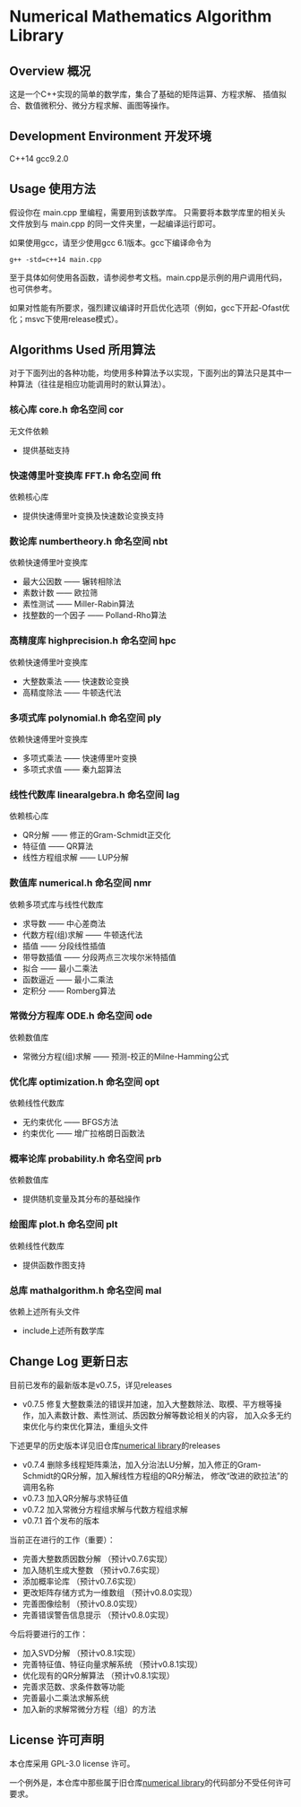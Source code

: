 # Numerical Mathematics Algorithm Library
## Overview 概况
这是一个C++实现的简单的数学库，集合了基础的矩阵运算、方程求解、 插值拟合、数值微积分、微分方程求解、画图等操作。
## Development Environment 开发环境
C++14 gcc9.2.0
## Usage 使用方法
假设你在 main.cpp 里编程，需要用到该数学库。
只需要将本数学库里的相关头文件放到与 main.cpp 的同一文件夹里，一起编译运行即可。

如果使用gcc，请至少使用gcc 6.1版本。gcc下编译命令为
```
g++ -std=c++14 main.cpp
```
至于具体如何使用各函数，请参阅参考文档。main.cpp是示例的用户调用代码，也可供参考。

如果对性能有所要求，强烈建议编译时开启优化选项（例如，gcc下开起-Ofast优化；msvc下使用release模式）。
## Algorithms Used 所用算法
对于下面列出的各种功能，均使用多种算法予以实现，下面列出的算法只是其中一种算法（往往是相应功能调用时的默认算法）。

### 核心库 core.h 命名空间 cor
无文件依赖
* 提供基础支持

### 快速傅里叶变换库 FFT.h 命名空间 fft
依赖核心库
* 提供快速傅里叶变换及快速数论变换支持

### 数论库 numbertheory.h 命名空间 nbt
依赖快速傅里叶变换库
* 最大公因数 —— 辗转相除法
* 素数计数 —— 欧拉筛
* 素性测试 —— Miller-Rabin算法
* 找整数的一个因子 —— Polland-Rho算法

### 高精度库 highprecision.h 命名空间 hpc
依赖快速傅里叶变换库
* 大整数乘法 —— 快速数论变换
* 高精度除法 —— 牛顿迭代法

### 多项式库 polynomial.h 命名空间 ply
依赖快速傅里叶变换库
* 多项式乘法 —— 快速傅里叶变换
* 多项式求值 —— 秦九韶算法

### 线性代数库 linearalgebra.h 命名空间 lag
依赖核心库
* QR分解 —— 修正的Gram-Schmidt正交化
* 特征值 —— QR算法
* 线性方程组求解 —— LUP分解

### 数值库 numerical.h 命名空间 nmr
依赖多项式库与线性代数库
* 求导数 —— 中心差商法
* 代数方程(组)求解 —— 牛顿迭代法
* 插值 —— 分段线性插值
* 带导数插值 —— 分段两点三次埃尔米特插值
* 拟合 —— 最小二乘法
* 函数逼近 —— 最小二乘法
* 定积分 —— Romberg算法

### 常微分方程库 ODE.h 命名空间 ode
依赖数值库
* 常微分方程(组)求解 —— 预测-校正的Milne-Hamming公式

### 优化库 optimization.h 命名空间 opt
依赖线性代数库
* 无约束优化 —— BFGS方法
* 约束优化 —— 增广拉格朗日函数法

### 概率论库 probability.h 命名空间 prb
依赖数值库
* 提供随机变量及其分布的基础操作

### 绘图库 plot.h 命名空间 plt
依赖线性代数库
* 提供函数作图支持

### 总库 mathalgorithm.h 命名空间 mal
依赖上述所有头文件
* include上述所有数学库

## Change Log 更新日志
目前已发布的最新版本是v0.7.5，详见releases
* v0.7.5 修复大整数乘法的错误并加速，加入大整数除法、取模、平方根等操作，加入素数计数、素性测试、质因数分解等数论相关的内容，
加入众多无约束优化与约束优化算法，重组头文件

下述更早的历史版本详见旧仓库[numerical library](https://github.com/lambdacdm/numerical-library)的releases
* v0.7.4 删除多线程矩阵乘法，加入分治法LU分解，加入修正的Gram-Schmidt的QR分解，加入解线性方程组的QR分解法，
修改“改进的欧拉法”的调用名称
* v0.7.3 加入QR分解与求特征值
* v0.7.2 加入常微分方程组求解与代数方程组求解
* v0.7.1 首个发布的版本

当前正在进行的工作（重要）：
* 完善大整数质因数分解 （预计v0.7.6实现）
* 加入随机生成大整数 （预计v0.7.6实现）
* 添加概率论库 （预计v0.7.6实现）
* 更改矩阵存储方式为一维数组 （预计v0.8.0实现）
* 完善图像绘制 （预计v0.8.0实现）
* 完善错误警告信息提示 （预计v0.8.0实现）

今后将要进行的工作：
* 加入SVD分解 （预计v0.8.1实现）
* 完善特征值、特征向量求解系统 （预计v0.8.1实现）
* 优化现有的QR分解算法 （预计v0.8.1实现）
* 完善求范数、求条件数等功能
* 完善最小二乘法求解系统
* 加入新的求解常微分方程（组）的方法

## License 许可声明
本仓库采用 GPL-3.0 license 许可。

一个例外是，本仓库中那些属于旧仓库[numerical library](https://github.com/lambdacdm/numerical-library)的代码部分不受任何许可要求。
